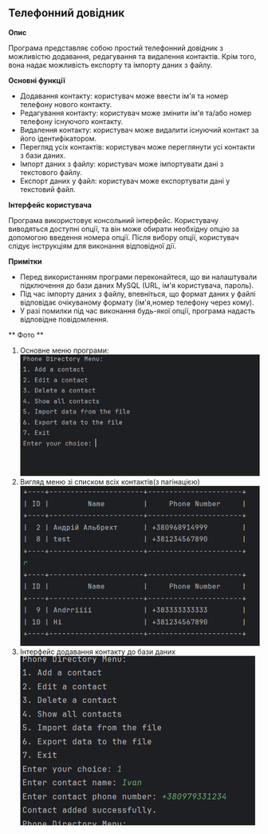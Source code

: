 ## Телефонний довідник
**Опис**

Програма представляє собою простий телефонний довідник з можливістю додавання, редагування та видалення контактів. Крім того, вона надає можливість експорту та імпорту даних з файлу.

**Основні функції**

* Додавання контакту: користувач може ввести ім'я та номер телефону нового контакту.
* Редагування контакту: користувач може змінити ім'я та/або номер телефону існуючого контакту.
* Видалення контакту: користувач може видалити існуючий контакт за його ідентифікатором.
* Перегляд усіх контактів: користувач може переглянути усі контакти з бази даних.
* Імпорт даних з файлу: користувач може імпортувати дані з текстового файлу.
* Експорт даних у файл: користувач може експортувати дані у текстовий файл.

**Інтерфейс користувача**

Програма використовує консольний інтерфейс. Користувачу виводяться доступні опції, та він може обирати необхідну опцію за допомогою введення номера опції. Після вибору опції, користувач слідує інструкціям для виконання відповідної дії.

**Примітки**

* Перед використанням програми переконайтеся, що ви налаштували підключення до бази даних MySQL (URL, ім'я користувача, пароль).
* Під час імпорту даних з файлу, впевніться, що формат даних у файлі відповідає очікуваному формату (ім'я,номер телефону через кому).
* У разі помилки під час виконання будь-якої опції, програма надасть відповідне повідомлення.

** Фото ** 
1. Основне меню програми:
   ![Example 1](img/example3.png)
2. Вигляд меню зі списком всіх контактів(з пагінацією)
   ![Example 2](img/example1.png)
3. Інтерфейс додавання контакту до бази даних
   ![Example 3](img/example2.png)